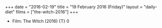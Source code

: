 +++
date = "2016-02-19"
title = "19 February 2016 (Friday)"
layout = "daily-diet"
films = ["the-witch-2016"]
+++


* Film: The Witch (2016) {T} 0